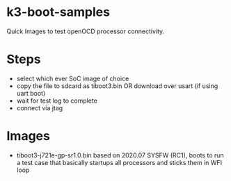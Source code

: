 # k3-boot-samples
Quick Images to test openOCD processor connectivity.

# Steps

- select which ever SoC image of choice
- copy the file to sdcard as tiboot3.bin OR download over usart (if using uart boot)
- wait for test log to complete
- connect via jtag

# Images

- tiboot3-j721e-gp-sr1.0.bin based on 2020.07 SYSFW (RC1), boots to run a test case that basically startups all processors and sticks them in WFI loop
